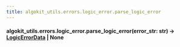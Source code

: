 ```yaml
---
title: algokit_utils.errors.logic_error.parse_logic_error
---
```


#### algokit_utils.errors.logic_error.parse_logic_error(error_str: str) → [LogicErrorData](#algokit_utils.errors.logic_error.LogicErrorData) | None
